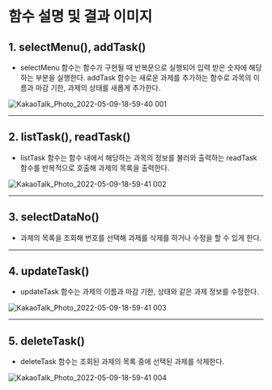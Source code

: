 # 함수 설명 및 결과 이미지

## 1. selectMenu(), addTask()

- selectMenu 함수는 함수가 구현될 때 반복문으로 실행되어 입력 받은 숫자에 해당하는 부분을 실행한다. addTask 함수는 새로운 과제를 추가하는 함수로 과목의 이름과 마감 기한, 과제의 상태를 새롭게 추가한다.

![KakaoTalk_Photo_2022-05-09-18-59-40 001](https://user-images.githubusercontent.com/103631319/167388384-c53b1627-effa-48d9-893a-cf857fc5f87a.png)

---

## 2. listTask(), readTask()

- listTask 함수는 함수 내에서 해당하는 과목의 정보를 불러와 출력하는 readTask 함수를 반복적으로 호출해 과제의 목록을 출력한다.

![KakaoTalk_Photo_2022-05-09-18-59-41 002](https://user-images.githubusercontent.com/103631319/167388419-807e820c-fb5d-4d42-a4c2-a41e436cb9e6.png)

---

## 3. selectDataNo() 

- 과제의 목록을 조회해 번호를 선택해 과제를 삭제를 하거나 수정을 할 수 있게 한다. 

---

## 4. updateTask()

- updateTask 함수는 과제의 이름과 마감 기한, 상태와 같은 과제 정보를 수정한다.

![KakaoTalk_Photo_2022-05-09-18-59-41 003](https://user-images.githubusercontent.com/103631319/167388463-8751b58d-c31a-4ad7-b2e5-b1e80869fb71.png)

---

## 5. deleteTask()

- deleteTask 함수는 조회된 과제의 목록 중에 선택된 과제를 삭제한다.

![KakaoTalk_Photo_2022-05-09-18-59-41 004](https://user-images.githubusercontent.com/103631319/167388473-161ba263-df17-45b5-a6ee-8e911b5f4958.png)
